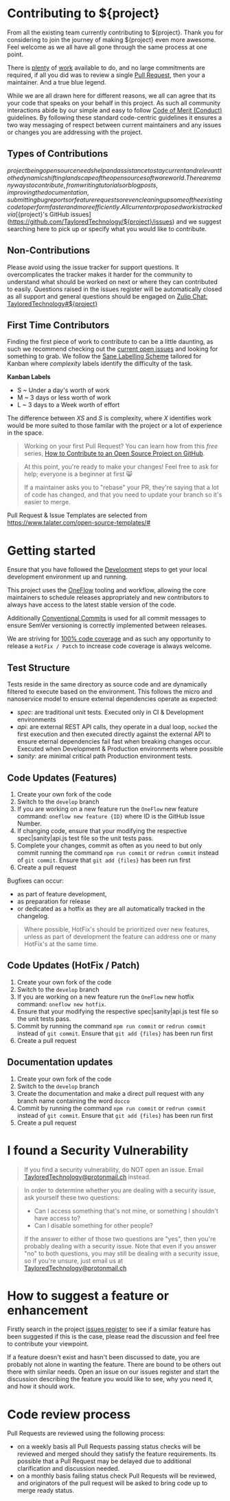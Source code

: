 # Contributing to ${project}

From all the existing team currently contributing to ${project}. Thank you for considering to join the journey of making ${project} even more awesome. Feel welcome as we all have all gone through the same process at one point.

There is [plenty](https://github.com/TayloredTechnology/${project}/issues) of [work](https://github.com/TayloredTechnology/${project}/pulls) available to do, and no large commitments are required, if all you did was to review a single [Pull Request](https://github.com/TayloredTechnology/${project}/pulls), then your a maintainer. And a true blue legend.

While we are all drawn here for different reasons, we all can agree that its your code that speaks on your behalf in this project. As such all community interactions abide by our simple and easy to follow [Code of Merit (Conduct)](CONDUCT.md) guidelines. By following these standard code-centric guidelines it ensures a two way messaging of respect between current maintainers and any issues or changes you are addressing with the project.

## Types of Contributions

${project} being open source needs help and assistance to stay current and relevant to the dynamic shifting landscape of the open source software world. There are many ways to contribute, from writing tutorials or blog posts, improving the documentation, submitting bug reports or feature requests or even cleaning up some of the existing code to perform faster and more efficiently. All current or proposed work is tracked via [${project}'s GitHub issues](https://github.com/TayloredTechnology/${project}/issues) and we suggest searching here to pick up or specify what you would like to contribute.

## Non-Contributions

Please avoid using the issue tracker for support questions. It overcomplicates the tracker makes it harder for the community to understand what should be worked on next or where they can contributed to easily. Questions raised in the issues register will be automatically closed as all support and general questions should be engaged on [Zulip Chat: TayloredTechnology#${project}](https://tayloredtechnology.zulipchat.com/#narrow/stream/FIXME)

## First Time Contributors

Finding the first piece of work to contribute to can be a little daunting, as such we recommend checking out the [current open issues](https://github.com/TayloredTechnology/${project}/issues) and looking for something to grab. We follow the [Sane Labelling Scheme](https://medium.com/@dave_lunny/sane-github-labels-c5d2e6004b63) tailored for Kanban where _complexity_ labels identify the difficulty of the task.

**Kanban Labels**

* S ~ Under a day's worth of work
* M ~ 3 days or less worth of work
* L ~ 3 days to a Week worth of effort

The difference between _XS_ and _S_ is complexity, where _X_ identifies work would be more suited to those familar with the project or a lot of experience in the space.

> Working on your first Pull Request? You can learn how from this _free_ series, [How to Contribute to an Open Source Project on GitHub](https://egghead.io/series/how-to-contribute-to-an-open-source-project-on-github).

> At this point, you're ready to make your changes! Feel free to ask for help; everyone is a beginner at first :smile_cat:
>
> If a maintainer asks you to "rebase" your PR, they're saying that a lot of code has changed, and that you need to update your branch so it's easier to merge.

Pull Request & Issue Templates are selected from https://www.talater.com/open-source-templates/#

# Getting started

Ensure that you have followed the [Development](https://github.com/TayloredTechnology/${project}#development) steps to get your local development environment up and running.

This project uses the [OneFlow](https://www.npmjs.com/package/%40tayloredtechnology%2Foneflow) tooling and workflow, allowing the core maintainers to schedule releases appropriately and new contributors to always have access to the latest stable version of the code.

Additionally [Conventional Commits](https://conventionalcommits.org) is used for all commit messages to ensure SemVer versioning is correctly implemented between releases.

We are striving for [100% code coverage](https://medium.com/@taddgiles/100-code-coverage-is-the-bare-minimum-6525990c02e1) and as such any opportunity to release a `HotFix / Patch` to increase code coverage is always welcome.

## Test Structure

Tests reside in the same directory as source code and are dynamically filtered to execute based on the environment. This follows the micro and nanoservice model to ensure external dependencies operate as expected:

* _spec_: are traditional unit tests. Executed only in CI & Development environments
* _api_: are external REST API calls, they operate in a dual loop, `nocked` the first execution and then executed directly against the external API to ensure eternal dependencies fail fast when breaking changes occur. Executed when Development & Production environments where possible
* _sanity_: are minimal critical path Production environment tests.

## Code Updates (Features)

1.  Create your own fork of the code
2.  Switch to the `develop` branch
3.  If you are working on a new feature run the `OneFlow` new feature command: `oneflow new feature {ID}` where ID is the GitHub Issue Number.
4.  If changing code, ensure that your modifying the respective spec|sanity|api.js test file so the unit tests pass.
5.  Complete your changes, commit as often as you need to but only commit running the command `npm run commit` or `redrun commit` instead of `git commit`. Ensure that `git add {files}` has been run first
6.  Create a pull request

Bugfixes can occur:

* as part of feature development,
* as preparation for release
* or dedicated as a hotfix as they are all automatically tracked in the changelog.

> Where possible, HotFix's should be prioritized over new features, unless as part of development the feature can address one or many HotFix's at the same time.

## Code Updates (HotFix / Patch)

1.  Create your own fork of the code
2.  Switch to the `develop` branch
3.  If you are working on a new feature run the `OneFlow` new hotfix command: `oneflow new hotfix`.
4.  Ensure that your modifying the respective spec|sanity|api.js test file so the unit tests pass.
5.  Commit by running the command `npm run commit` or `redrun commit` instead of `git commit`. Ensure that `git add {files}` has been run first
6.  Create a pull request

## Documentation updates

1.  Create your own fork of the code
2.  Switch to the `develop` branch
3.  Create the documentation and make a direct pull request with any branch name containing the word `docco`
4.  Commit by running the command `npm run commit` or `redrun commit` instead of `git commit`. Ensure that `git add {files}` has been run first
5.  Create a pull request

# I found a Security Vulnerability

> If you find a security vulnerability, do NOT open an issue. Email TayloredTechnology@protonmail.ch instead.

> In order to determine whether you are dealing with a security issue, ask yourself these two questions:
>
> * Can I access something that's not mine, or something I shouldn't have access to?
> * Can I disable something for other people?
>
> If the answer to either of those two questions are "yes", then you're probably dealing with a security issue. Note that even if you answer "no" to both questions, you may still be dealing with a security issue, so if you're unsure, just email us at TayloredTechnology@protonmail.ch

# How to suggest a feature or enhancement

Firstly search in the project [issues register](https://github.com/TayloredTechnology/${project}/issues) to see if a similar feature has been suggested if this is the case, please read the discussion and feel free to contribute your viewpoint.

If a feature doesn't exist and hasn't been discussed to date, you are probably not alone in wanting the feature. There are bound to be others out there with similar needs. Open an issue on our issues register and start the discussion describing the feature you would like to see, why you need it, and how it should work.

# Code review process

Pull Requests are reviewed using the following process:

* on a weekly basis all Pull Requests passing status checks will be reviewed and merged should they satisfy the feature requirements. Its possible that a Pull Request may be delayed due to additional clarification and discussion needed.
* on a monthly basis failing status check Pull Requests will be reviewed, and originators of the pull request will be asked to bring code up to merge ready status.
